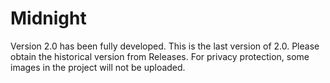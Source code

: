 # Midnight
Version 2.0 has been fully developed. This is the last version of 2.0. Please obtain the historical version from Releases. For privacy protection, some images in the project will not be uploaded.

